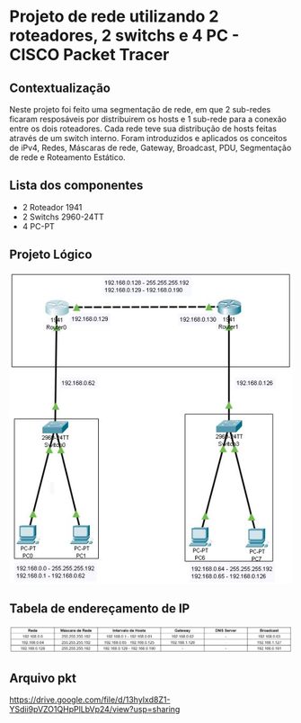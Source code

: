 # Projeto de rede utilizando 2 roteadores, 2 switchs e 4 PC - CISCO Packet Tracer

## Contextualização

Neste projeto foi feito uma segmentação de rede, em que 2 sub-redes ficaram resposáveis por distribuirem os hosts e 1 sub-rede para a conexão entre os dois roteadores. Cada rede teve sua distribução de hosts feitas através de um switch interno.
Foram introduzidos e aplicados os conceitos de iPv4, Redes, Máscaras de rede, Gateway, Broadcast, PDU, Segmentação de rede e Roteamento Estático.

## Lista dos componentes

- 2 Roteador 1941
- 2 Switchs 2960-24TT
- 4 PC-PT

## Projeto Lógico

![Projeto Lógico](projetoLogico.JPG)

## Tabela de endereçamento de IP

![Tabela de endereçamento de IP](enderecamentoIP.JPG)

## Arquivo pkt

https://drive.google.com/file/d/13hyIxd8Z1-YSdii9pVZO1QHpPlLbVp24/view?usp=sharing

